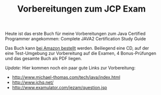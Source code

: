 ﻿---
layout: post
title: "Vorbereitungen zum JCP Exam"
---
Heute ist das erste Buch für meine Vorbereitungen zum Java Certified Programmer angekommen:
Complete JAVA2 Certification Study Guide

Das Buch kann [bei Amazon bestellt][0] werden. Beiliegend eine CD, auf der eine Test-Umgebung zur Vorbereitung auf die Examen, 4 Bonus-Prüfungen und das gesamte Buch als PDF liegen.

*Update:* Hier kommen noch ein paar gute Links zur Vorbereitung:

* http://www.michael-thomas.com/tech/java/index.html
* http://www.jchq.net/
* http://www.examulator.com/jezam/question.jsp

[0]: http://www.amazon.de/exec/obidos/ASIN/0782142761/kopisde-21

